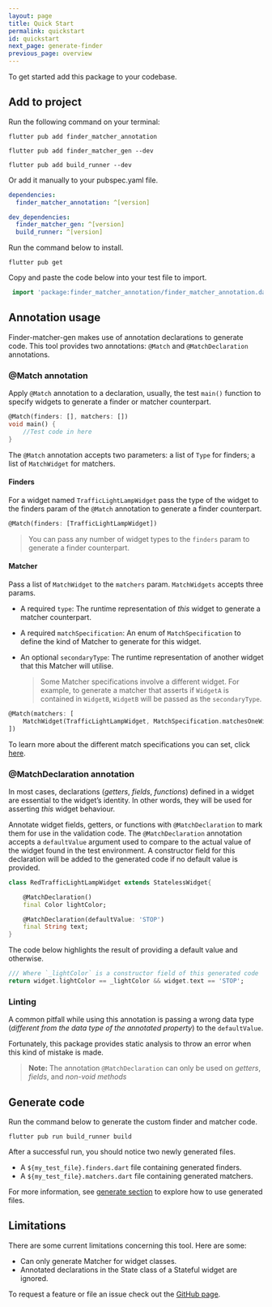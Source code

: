 ```yaml
---
layout: page
title: Quick Start
permalink: quickstart
id: quickstart
next_page: generate-finder
previous_page: overview
---
```


To get started add this package to your codebase.

## Add to project
Run the following command on your terminal:

```
flutter pub add finder_matcher_annotation
```

```
flutter pub add finder_matcher_gen --dev
```

```
flutter pub add build_runner --dev
```

Or add it manually to your pubspec.yaml file.

```yaml
dependencies:
  finder_matcher_annotation: ^[version]

dev_dependencies:
  finder_matcher_gen: ^[version]
  build_runner: ^[version]
```

Run the command below to install.

```
flutter pub get
```

Copy and paste the code below into your test file to import.

```dart
 import 'package:finder_matcher_annotation/finder_matcher_annotation.dart';
```

## Annotation usage
Finder-matcher-gen makes use of annotation declarations to generate code. This tool provides two annotations: `@Match` and `@MatchDeclaration` annotations.

### @Match annotation
Apply `@Match` annotation to a declaration, usually, the test `main()` function to specify widgets to generate a finder or matcher counterpart.

```dart
@Match(finders: [], matchers: [])
void main() {
    //Test code in here
}
```

The `@Match` annotation accepts two parameters: a list of `Type` for finders; a list of `MatchWidget` for matchers.

#### Finders
For a widget named `TrafficLightLampWidget` pass the type of the widget to the finders param of the `@Match` annotation to generate a finder counterpart.

```dart
@Match(finders: [TrafficLightLampWidget])
```
> You can pass any number of widget types to the `finders` param to generate a finder counterpart.

#### Matcher
Pass a list of `MatchWidget` to the `matchers` param. `MatchWidgets` accepts three params.

- A required `type`: The runtime representation of *this* widget to generate a matcher counterpart.

- A required `matchSpecification`: An enum of `MatchSpecification` to define the kind of Matcher to generate for this widget.

- An optional `secondaryType`: The runtime representation of another widget that this Matcher will utilise.

    > Some Matcher specifications involve a different widget. For example, to generate a matcher that asserts if `WidgetA` is contained in `WidgetB`, `WidgetB` will be passed as the `secondaryType`. 

```dart
@Match(matchers: [ 
    MatchWidget(TrafficLightLampWidget, MatchSpecification.matchesOneWidget),
])
```

To learn more about the different match specifications you can set, click [here](https://jasperessien2.github.io/finder-matcher-gen/generate-matcher).

### @MatchDeclaration annotation
In most cases, declarations (*getters*, *fields*, *functions*) defined in a widget are essential to the widget’s identity. In other words, they will be used for asserting *this* widget behaviour.

Annotate widget fields, getters, or functions with `@MatchDeclaration` to mark them for use in the validation code. The `@MatchDeclaration` annotation accepts a `defaultValue` argument used to compare to the actual value of the widget found in the test environment. A constructor field for this declaration will be added to the generated code if no default value is provided.

```dart
class RedTrafficLightLampWidget extends StatelessWidget{

    @MatchDeclaration()
    final Color lightColor;

    @MatchDeclaration(defaultValue: 'STOP')
    final String text;
} 
```

The code below highlights the result of providing a default value and otherwise.

```dart
/// Where `_lightColor` is a constructor field of this generated code
return widget.lightColor == _lightColor && widget.text == 'STOP';
```

### Linting
A common pitfall while using this annotation is passing a wrong data type (*different from the data type of the annotated property*) to the `defaultValue`.

Fortunately, this package provides static analysis to throw an error when this kind of mistake is made.

> **Note:** The annotation `@MatchDeclaration` can only be used on *getters*, *fields*, and *non-void methods*

## Generate code
Run the command below to generate the custom finder and matcher code.

```
flutter pub run build_runner build
```

After a successful run, you should notice two newly generated files.

- A `${my_test_file}.finders.dart` file containing generated finders.
- A `${my_test_file}.matchers.dart` file containing generated matchers.

For more information, see [generate section](https://jasperessien2.github.io/finder-matcher-gen/finder) to explore how to use generated files.

## Limitations
There are some current limitations concerning this tool. Here are some:
- Can only generate Matcher for widget classes.
- Annotated declarations in the State class of a Stateful widget are ignored.

 To request a feature or file an issue check out the [GitHub page](https://github.com/JasperEssien2/finder-matcher-gen/issues).
